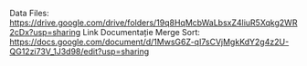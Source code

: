 Data Files: https://drive.google.com/drive/folders/19q8HqMcbWaLbsxZ4liuR5Xqkg2WR2cDx?usp=sharing
Link Documentație Merge Sort: https://docs.google.com/document/d/1MwsG6Z-qI7sCVjMgkKdY2g4z2U-QG12zi73V_1J3d98/edit?usp=sharing
